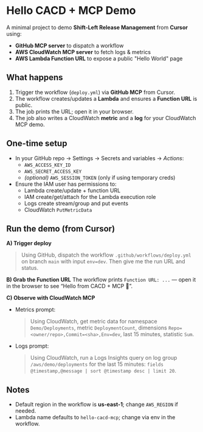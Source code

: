 # Hello CACD + MCP Demo

A minimal project to demo **Shift-Left Release Management** from **Cursor** using:
- **GitHub MCP server** to dispatch a workflow
- **AWS CloudWatch MCP server** to fetch logs & metrics
- **AWS Lambda Function URL** to expose a public "Hello World" page

## What happens
1. Trigger the workflow (`deploy.yml`) via **GitHub MCP** from Cursor.
2. The workflow creates/updates a **Lambda** and ensures a **Function URL** is public.
3. The job prints the URL; open it in your browser.
4. The job also writes a CloudWatch **metric** and a **log** for your CloudWatch MCP demo.

## One-time setup
- In your GitHub repo → Settings → Secrets and variables → *Actions*:
  - `AWS_ACCESS_KEY_ID`
  - `AWS_SECRET_ACCESS_KEY`
  - *(optional)* `AWS_SESSION_TOKEN` (only if using temporary creds)
- Ensure the IAM user has permissions to:
  - Lambda create/update + function URL
  - IAM create/get/attach for the Lambda execution role
  - Logs create stream/group and put events
  - CloudWatch `PutMetricData`

## Run the demo (from Cursor)
**A) Trigger deploy**
> Using GitHub, dispatch the workflow `.github/workflows/deploy.yml` on branch `main` with input `env=dev`. Then give me the run URL and status.

**B) Grab the Function URL**
The workflow prints `Function URL: ...` — open it in the browser to see “Hello from CACD + MCP 👋”.

**C) Observe with CloudWatch MCP**
- Metrics prompt:  
  > Using CloudWatch, get metric data for namespace `Demo/Deployments`, metric `DeploymentCount`, dimensions `Repo=<owner/repo>,Commit=<sha>,Env=dev`, last 15 minutes, statistic `Sum`.

- Logs prompt:  
  > Using CloudWatch, run a Logs Insights query on log group `/aws/demo/deployments` for the last 15 minutes: `fields @timestamp,@message | sort @timestamp desc | limit 20`.

## Notes
- Default region in the workflow is **us-east-1**; change `AWS_REGION` if needed.
- Lambda name defaults to `hello-cacd-mcp`; change via env in the workflow.
